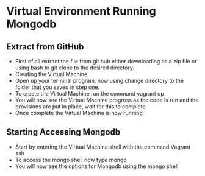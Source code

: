 # Virtual Environment Running Mongodb
## Extract from GitHub
- First of all extract the file from git hub either downloading as a zip file or using bash to git clone to the desired directory.
- Creating the Virtual Machine
- Open up your terminal program, now using change directory to the folder that you saved in step one.
- To create the Virtual Machine run the command vagrant up
- You will now see the Virtual Machine progress as the code is run and the provisions are put in place, wait for this to complete
- Once complete the Virtual Machine is now running
## Starting Accessing Mongodb
- Start by entering the Virtual Machine shell with the command Vagrant ssh
- To access the mongo shell now type mongo
- You will now see the options for Mongodb using the mongo shell
